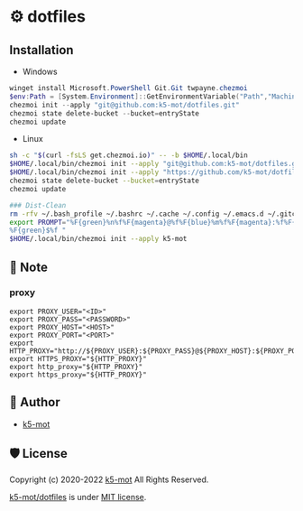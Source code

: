 # :gear: dotfiles

## Installation

- Windows
```powershell
winget install Microsoft.PowerShell Git.Git twpayne.chezmoi
$env:Path = [System.Environment]::GetEnvironmentVariable("Path","Machine") + ";" + [System.Environment]::GetEnvironmentVariable("Path","User")
chezmoi init --apply "git@github.com:k5-mot/dotfiles.git"
chezmoi state delete-bucket --bucket=entryState
chezmoi update
```
- Linux
```bash
sh -c "$(curl -fsLS get.chezmoi.io)" -- -b $HOME/.local/bin
$HOME/.local/bin/chezmoi init --apply "git@github.com:k5-mot/dotfiles.git"
$HOME/.local/bin/chezmoi init --apply "https://github.com/k5-mot/dotfiles.git"
chezmoi state delete-bucket --bucket=entryState
chezmoi update

### Dist-Clean
rm -rfv ~/.bash_profile ~/.bashrc ~/.cache ~/.config ~/.emacs.d ~/.gitconfig ~/.minikube ~/.npm ~/.sudo_as_admin_successful ~/.vim ~/.vimrc ~/.zcompdump ~/.zshenv ~/.zshrc ~/.local/{bin,script,state} ~/.local/share/{gem,mise,nvim,tmux,zinit}
export PROMPT="%F{green}%n%f%F{magenta}@%f%F{blue}%m%f%F{magenta}:%f%F{cyan}%~%f
%F{green}$%f "
$HOME/.local/bin/chezmoi init --apply k5-mot
```

## :bookmark_tabs: Note

### proxy

```bash:~/.env
export PROXY_USER="<ID>"
export PROXY_PASS="<PASSWORD>"
export PROXY_HOST="<HOST>"
export PROXY_PORT="<PORT>"
export HTTP_PROXY="http://${PROXY_USER}:${PROXY_PASS}@${PROXY_HOST}:${PROXY_PORT}"
export HTTPS_PROXY="${HTTP_PROXY}"
export http_proxy="${HTTP_PROXY}"
export https_proxy="${HTTP_PROXY}"
```

## :busts_in_silhouette: Author

- [k5-mot](https://github.com/k5-mot/)

## :shield: License

Copyright (c) 2020-2022 [k5-mot](https://github.com/k5-mot/) All Rights Reserved.

[k5-mot/dotfiles](https://github.com/k5-mot/dotfiles/) is under [MIT license](https://en.wikipedia.org/wiki/MIT_License).
